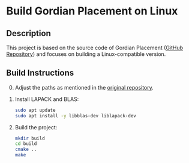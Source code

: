# Build Gordian Placement on Linux

## Description

This project is based on the source code of Gordian Placement ([GitHub Repository](https://github.com/KangliC/Gordian_Placement)) and focuses on building a Linux-compatible version.

## Build Instructions

0. Adjust the paths as mentioned in the [original repository](https://github.com/KangliC/Gordian_Placement).
1. Install LAPACK and BLAS:
    ```sh
    sudo apt update
    sudo apt install -y libblas-dev liblapack-dev
    ```

2. Build the project:
    ```sh
    mkdir build
    cd build
    cmake ..
    make
    ```
